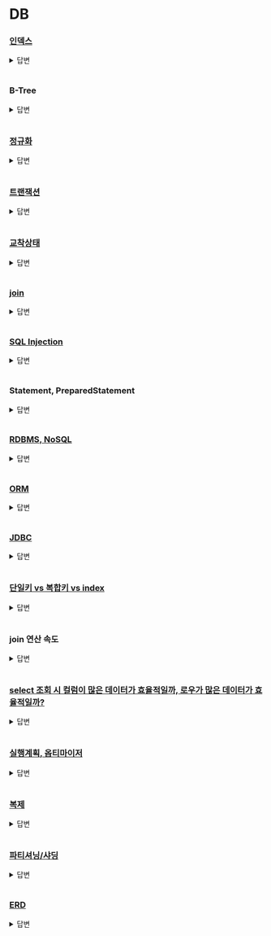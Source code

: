 # DB

### [인덱스](https://github.com/suyeoniii/study/blob/main/CS/database/index.md)

<details>
<summary>답변</summary>
<div markdown="1">

- 인덱스는 책 뒤에있는 색인과 같이 정렬된 단어 중 원하는 단어를 찾고, 해당 페이지로 바로 이동하는 것과 같다.
- 데이터 조회의 성능을 향상시킬 수 있으며, 데이터를 저장, 수정, 삭제할 때는 적절한 위치에 넣는 것이 필요하므로 인덱스가 없을 때에 비해 성능이 떨어지게 된다. 하지만 대부분의 서비스는 조회를 하는 경우가 더 많으니 인덱스를 사용하는 것이 더 효율적일 때가 대부분이다.

Q. 인덱스를 사용하면 조회 성능을 향상시킬 수 있는데, 그럼 모든 컬럼에 인덱스를 걸면 좋은걸까?
A. 조회 성능은 더 좋아질 수 있지만, 데이터를 추가, 수정, 삭제할 때 그만큼 많은 인덱스 트리를 수정해야하므로 성능 저하가 일어날 수 있고 인덱스를 저장하는 공간 또한 추가로 필요하므로 적절한 컬럼에만 인덱스를 설정하는 것이 좋다.

Q. 이름 컬럼을 인덱스로 설정했을때, 홍길동이란 데이터를 찾고싶다.
홍 또는 홍길로 검색을 했을 때 인덱스를 이용해서 데이터를 찾을 수 있을까?
길동을 검색했을 때도 인덱스를 이용해서 데이터를 찾을 수 있을까?
A. ..

Q. x, y 컬럼 순서로 결합인덱스를 생성하고, y컬럼만 WHERE 조건으로 설정했을 때 인덱스를 활용할 수 있을까?
A. y컬럼은 x컬럼에 종속되므로 y컬럼만으로 인덱스를 활용할 수는 없다.
x컬럼만 사용하는 것은 가능하다. x, y순으로 정렬되어 있기때문이다.

</div>
</details>

<br/>

### B-Tree

<details>
<summary>답변</summary>
<div markdown="1">

인덱스 자료구조로 가장 일반적으로 사용됨
루트, 브랜치, 리프노드로 이루어져있는 균형잡힌트리이다.
시간복잡도는 O(log n)

</div>
</details>

<br/>

### [정규화](https://github.com/suyeoniii/study/blob/main/CS/database/normalization.md)

<details>
<summary>답변</summary>
<div markdown="1">

제1 정규형
각 데이터 값은 쪼갤 수 없는 원자값이어야한다. (여러값이 하나에 들어가면 안됨)

제2 정규형
완전함수 종속성을 만족해야함
기본키에 부분적으로 종속적인 값이 있으면 안됨

제3 정규형
이행적 함수 종속성 제거
한 테이블에서 A->B, B->C인 경우 분리되어야함

BCNF 정규형
모든 결정자가 후보키 집합에 속해야함

제4 정규형
다치종속이 없어야함.
다치종속 = 컬럼이 3개 이상이면서 A->B일 때 하나의 A값에 여러 B가 존재하는 곳

제5 정규형
조인 종속이 제거된 것

</div>
</details>

<br/>

### [트랜잭션](https://github.com/suyeoniii/study/blob/main/CS/database/transaction.md)

<details>
<summary>답변</summary>
<div markdown="1">

데이터베이스의 상태를 변경하기 위한 작업의 단위

A: 원자성. 작업이 모두 반영되거나 모두 안되거나
C: 일관성. 실행이 완료되면 일관성이 유지되어야함
I: 독립성. 둘 이상의 트랜잭션이 동시에 실행될 경우 서로의 연산에 끼어들 수 없다.
D: 영속성. 완료된 결과는 영구적으로 반영되어야함

격리수준

- READ UNCOMMITED: 커밋되지 않은 변경사항도 다른 트랜잭션이 볼 수 있음. dirty read 발생가능
- READ COMMITED: 커밋된 변경사항만 다른 트랜잭션이 볼 수 있음. Phantom Read, NON-REPEATABLE READ 발생가능
- REPEATABLE READ: 자신의 트랜잭션변호보다 낮은 트랜잭션에서 커밋된 것만 볼 수 있음
  Update 부정합 발생가능
- SERIALIZABLE: 한 트랜잭션이 수행되는 동안 다른 트랜잭션은 값을 변경할 수 없음

</div>
</details>

<br/>

### [교착상태](https://github.com/suyeoniii/study/blob/main/CS/database/deadlock.md)

<details>
<summary>답변</summary>
<div markdown="1">

트랜잭션이 잠금이 되어있는 자원을 무한히 기다리게 되는 현상

예방 방법

- 테이블 접근 순서를 유지
- 트랜잭션을 짧게 가져가기
- SELECT FOR UPDATE 지양

</div>
</details>

<br/>

### [join](https://github.com/suyeoniii/study/blob/main/CS/database/join.md)

<details>
<summary>답변</summary>
<div markdown="1">

조인 방법

- NL Join - 이중포문과 유사
- Sort Merge Join - 정렬후 비교
- Hash Join - 해시함수 사용

Q. join을 코드로 구현한다면?
A. for문 2개를 두고, 한 테이블에서 일치하는 값을 찾았을 때, 안쪽 포문에서 다음 테이블에서의 일치하는 값을 찾으면 됨. 인덱스가 있다면 인덱스를 이용할 수 있음

Q. 이중포문으로 join을 구현한다 했을 때 크기가 큰 테이블과 작은 테이블 중 어떤 테이블을 앞에 두어야할까?
A. 작은 테이블을 앞에 두어야함

</div>
</details>

<br/>

### [SQL Injection](https://github.com/suyeoniii/study/blob/main/CS/database/SQLInjection.md)

<details>
<summary>답변</summary>
<div markdown="1">

SQL injection은 입력값에 SQL구문을 넣어서 공격하는 기법

예방방법

- prepared statement 사용
- 입력값 검증
- error message 노출 X

</div>
</details>

<br/>

### Statement, PreparedStatement

<details>
<summary>답변</summary>
<div markdown="1">

prepared statement는 쿼리를 먼저 파싱, 컴파일하고 바인딩변수를 집어넣어 바인딩 변수를 문자열로 취급하기때문에 SQL injection을 피할 수 있으며 쿼리를 먼저 처리하기때문에 속도 향상에도 도움이 된다.

</div>
</details>

<br/>

### [RDBMS, NoSQL](https://github.com/suyeoniii/study/blob/main/CS/database/RDBMS%2CNosql.md)

<details>
<summary>답변</summary>
<div markdown="1">

RDBMS의 경우 데이터구조가 정해져있으므로 구조가 잘 변하지 않는 경우 유리함
Nosql의 경우 데이터구조가 정해져있지 않으므로 형태를 사전에 알 수 없는 데이터 저장시 유리함. 유연함

</div>
</details>

<br/>

### [ORM](https://github.com/suyeoniii/study/blob/main/CS/database/orm.md)

<details>
<summary>답변</summary>
<div markdown="1">

객체 - 테이블을 자동으로 매핑해줌
패러다임 불일치 해결

</div>
</details>

<br/>

### [JDBC](https://github.com/suyeoniii/study/blob/main/CS/database/JDBC.md)

<details>
<summary>답변</summary>
<div markdown="1">

Java에서 데이터베이스 작업을 위한 표준 인터페이스

</div>
</details>

<br/>

### [단일키 vs 복합키 vs index](https://github.com/suyeoniii/study/blob/main/CS/database/key.md)

<details>
<summary>답변</summary>
<div markdown="1">

단일키 - 한 컬럼을 PK로 설정
복합키 - 여러 컬럼을 PK로 설정

복합키보다는 단일키 사용이 추천됨

</div>
</details>

<br/>

### join 연산 속도

<details>
<summary>답변</summary>
<div markdown="1">

일치하는 값이 더 적은 테이블을 앞에두면 속도가 더 빠르다?
인덱스를 타도록 하면 더 빠르다?

</div>
</details>

<br/>

### [select 조회 시 컬럼이 많은 데이터가 효율적일까, 로우가 많은 데이터가 효율적일까?](https://github.com/suyeoniii/study/blob/main/CS/database/etc.md)

<details>
<summary>답변</summary>
<div markdown="1">

컬럼이 많은 것보다 로우가 많은게 낫다
컬럼이 너무 많은 경우 인덱스를 효과적으로 사용하기 어려우므로..?

</div>
</details>

<br/>

### [실행계획, 옵티마이저](https://github.com/suyeoniii/study/blob/main/CS/database/optimizer.md)

<details>
<summary>답변</summary>
<div markdown="1">

옵티마이저 = 실행계획은 산출하고 선택

</div>
</details>

<br/>

### [복제](https://github.com/suyeoniii/study/blob/main/CS/database/etc.md)

<details>
<summary>답변</summary>
<div markdown="1">

master, slave DB를 두어 master DB에서 삽입, 수정, 삭제를 담당하고 slave DB에서 조회를 담당한다.
master DB는 변경사항 발생시 작업후 slave DB에 복사본을 전달한다.

</div>
</details>

<br/>

### [파티셔닝/샤딩](https://github.com/suyeoniii/study/blob/main/CS/database/partition.md)

<details>
<summary>답변</summary>
<div markdown="1">

`파티셔닝`
한 테이블을 내부적으로 여러 테이블로 나누어 관리하는 기법

</div>
</details>

<br/>

### [ERD](https://github.com/suyeoniii/study/blob/main/CS/database/erd.md)

<details>
<summary>답변</summary>
<div markdown="1">

여러 특성(속성)으로 이루어진 entity와 entity간 관계를 다이어그램으로 표현한 것

</div>
</details>
